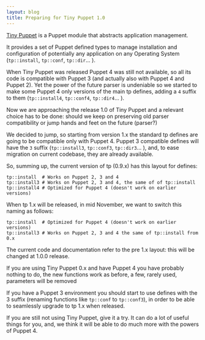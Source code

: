 ```yaml
---
layout: blog
title: Preparing for Tiny Puppet 1.0
---
```


[Tiny Puppet](http://github.com/example42/puppet-tp) is a Puppet module that abstracts application management.

It provides a set of Puppet defined types to manage installation and configuration of potentially any application on any Operating System (```tp::install```, ```tp::conf```, ```tp::dir```... ).

When Tiny Puppet was released Puppet 4 was still not available, so all its code is compatible with Puppet 3 (and actually also with Puppet 4 and Puppet 2). Yet the power of the future parser is undeniable so we started to make some Puppet 4 only versions of the main tp defines, adding a ```4``` suffix to them (```tp::install4```, ```tp::conf4```, ```tp::dir4```... ).

Now we are approaching the release 1.0 of Tiny Puppet and a relevant choice has to be done: should we keep on preserving old parser compatibility or jump hands and feet on the future (parser?)

We decided to jump, so starting from version 1.x the standard tp defines are going to be compatible only with Puppet 4. Puppet 3 compatible defines will have the ```3``` suffix (```tp::install3```, ```tp::conf3```, ```tp::dir3```... ), and, to ease migration on current codebase, they are already available.

So, summing up, the current version of tp (0.9.x) has this layout for defines:

    tp::install  # Works on Puppet 2, 3 and 4
    tp::install3 # Works on Puppet 2, 3 and 4, the same of of tp::install
    tp::install4 # Optimized for Puppet 4 (doesn't work on earlier versions)

When tp 1.x will be released, in mid November, we want to switch this naming as follows:

    tp::install  # Optimized for Puppet 4 (doesn't work on earlier versions)
    tp::install3 # Works on Puppet 2, 3 and 4 the same of tp::install from 0.x

The current code and documentation refer to the pre 1.x layout: this will be changed at 1.0.0 release.

If you are using Tiny Puppet 0.x and have Puppet 4 you have probably nothing to do, the new functions work as before, a few, rarely used,  parameters will be removed

If you have a Puppet 3 environment you should start to use defines with the 3 suffix (renaming functions like ```tp::conf``` to ```tp::conf3```), in order to be able to seamlessly upgrade to tp 1.x when released.

If you are still not using Tiny Puppet, give it a try. It can do a lot of useful things for you, and, we think it will be able to do much more with the powers of Puppet 4.
